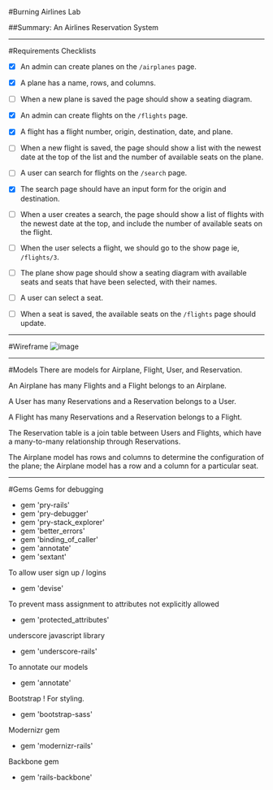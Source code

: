 #Burning Airlines Lab

##Summary: An Airlines Reservation System
- - -

#Requirements Checklists

- [x] An admin can create planes on the `/airplanes` page.

- [x] A plane has a name, rows, and columns.

- [ ] When a new plane is saved the page should show a seating diagram.

- [x] An admin can create flights on the `/flights` page.

- [x] A flight has a flight number, origin, destination, date, and plane.

- [ ] When a new flight is saved, the page should show a list with the newest date at the top of the list and the number of available seats on the plane.

- [ ] A user can search for flights on the `/search` page.

- [x] The search page should have an input form for the origin and destination.

- [ ] When a user creates a search, the page should show a list of flights with the newest date at the top, and include the number of available seats on the flight.

- [ ] When the user selects a flight, we should go to the show page ie, `/flights/3`.
- [ ] The plane show page should show a seating diagram with available seats and seats that have been selected, with their names.

- [ ] A user can select a seat.

- [ ] When a seat is saved, the available seats on the `/flights` page should update.

- - -

#Wireframe
![image](https://raw.githubusercontent.com/generalassembly-studio/WDI_Curriculum/master/Instructor_Tools/group_labs/VirginAirlines/virgin_airlines.png?token=570123__eyJzY29wZSI6IlJhd0Jsb2I6Z2VuZXJhbGFzc2VtYmx5LXN0dWRpby9XRElfQ3VycmljdWx1bS9tYXN0ZXIvSW5zdHJ1Y3Rvcl9Ub29scy9ncm91cF9sYWJzL1ZpcmdpbkFpcmxpbmVzL3Zpcmdpbl9haXJsaW5lcy5wbmciLCJleHBpcmVzIjoxMzk5MzMwOTAwfQ%3D%3D--0e0f1abe276dbb9f0d3715f02daab35268c6ec07)

- - -

#Models
There are models for Airplane, Flight, User, and Reservation.

An Airplane has many Flights and a Flight belongs to an Airplane.

A User has many Reservations and a Reservation belongs to a User.

A Flight has many Reservations and a Reservation belongs to a Flight.

The Reservation table is a join table between Users and Flights, which have a many-to-many relationship through Reservations.

The Airplane model has rows and columns to determine the configuration of the plane; the Airplane model has a row and a column for a particular seat.

- - -

#Gems
Gems for debugging

* gem 'pry-rails'
* gem 'pry-debugger'
* gem 'pry-stack_explorer'
* gem 'better_errors'
* gem 'binding_of_caller'
* gem 'annotate'
* gem 'sextant'

To allow user sign up / logins

* gem 'devise'

To prevent mass assignment to attributes not explicitly allowed

* gem 'protected_attributes'

underscore javascript library

* gem 'underscore-rails'

To annotate our models

* gem 'annotate'

Bootstrap ! For styling.

* gem 'bootstrap-sass'

Modernizr gem

* gem 'modernizr-rails'

Backbone gem

* gem 'rails-backbone'